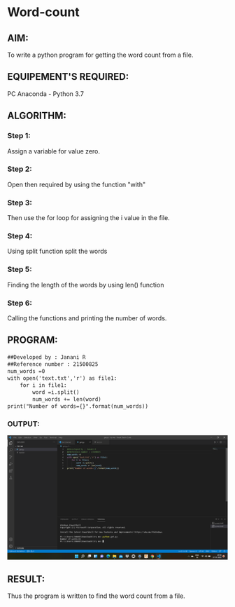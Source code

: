 # Word-count
## AIM:
To write a python program for getting the word count from a file.
## EQUIPEMENT'S REQUIRED: 
PC
Anaconda - Python 3.7
## ALGORITHM: 
### Step 1: 
Assign a variable for value zero.

### Step 2: 
Open then required by using the function "with"

### Step 3: 
Then use the for loop for assigning the i value in the file.

### Step 4:  
Using split function split the words

### Step 5: 
Finding the length of the words by using len() function

### Step 6: 
Calling the functions and printing the number of words.

## PROGRAM:
```
##Developed by : Janani R
##Reference number : 21500825 
num_words =0
with open('text.txt','r') as file1:
    for i in file1:
        word =i.split()
        num_words += len(word)
print("Number of words={}".format(num_words))
```
### OUTPUT:
![Wordcount](./wordcount.png)

## RESULT:
Thus the program is written to find the word count from a file.
